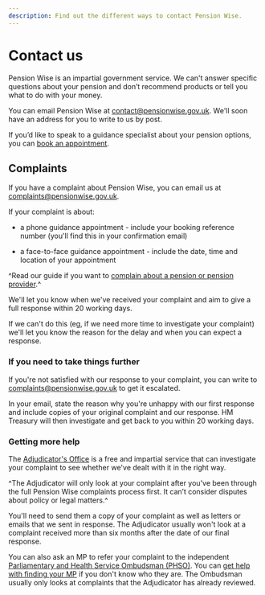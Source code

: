 ```yaml
---
description: Find out the different ways to contact Pension Wise.
---
```

# Contact us

Pension Wise is an impartial government service. We can't answer specific questions about your pension and don’t recommend products or tell you what to do with your money.

You can email Pension Wise at <contact@pensionwise.gov.uk>. We'll soon have an address for you to write to us by post.

If you’d like to speak to a guidance specialist about your pension options, you can [book an appointment](/appointments).

## Complaints

If you have a complaint about Pension Wise, you can email us at <complaints@pensionwise.gov.uk>.

If your complaint is about:

- a phone guidance appointment - include your booking reference number (you'll find this in your confirmation email)

- a face-to-face guidance appointment - include the date, time and location of your appointment

^Read our guide if you want to [complain about a pension or pension provider](/pension-complaints).^

We'll let you know when we've received your complaint and aim to give a full response within 20 working days.

If we can't do this (eg, if we need more time to investigate your complaint) we'll let you know the reason for the delay and when you can expect a response.

### If you need to take things further

If you're not satisfied with our response to your complaint, you can write to <complaints@pensionwise.gov.uk> to get it escalated.

In your email, state the reason why you're unhappy with our first response and include copies of your original complaint and our response. HM Treasury will then investigate and get back to you within 20 working days.

### Getting more help

The [Adjudicator's Office](http://www.adjudicatorsoffice.gov.uk) is a free and impartial service that can investigate your complaint to see whether we've dealt with it in the right way.

^The Adjudicator will only look at your complaint after you've been through the full Pension Wise complaints process first. It can’t consider disputes about policy or legal matters.^

You'll need to send them a copy of your complaint as well as letters or emails that we sent in response. The Adjudicator usually won't look at a complaint received more than six months after the date of our final response.

You can also ask an MP to refer your complaint to the independent [Parliamentary and Health Service Ombudsman (PHSO)](http://www.ombudsman.org.uk). You can [get help with finding your MP](http://www.parliament.uk/mps-lords-and-offices/mps/) if you don't know who they are. The Ombudsman usually only looks at complaints that the Adjudicator has already reviewed.

